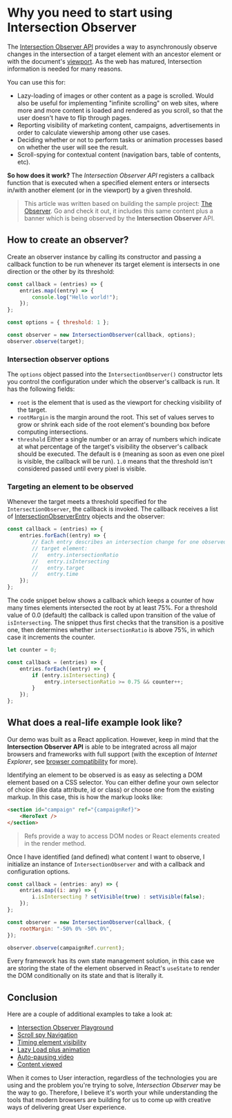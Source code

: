 # Why you need to start using Intersection Observer

The [Intersection Observer API](https://developer.mozilla.org/en-US/docs/Web/API/Intersection_Observer_API) provides a way to asynchronously observe changes in the intersection of a target element with an ancestor element or with the document's [viewport](https://developer.mozilla.org/en-US/docs/Glossary/Viewport). As the web has matured, Intersection information is needed for many reasons.

You can use this for:

-   Lazy-loading of images or other content as a page is scrolled. Would also be useful for implementing "infinite scrolling" on web sites, where more and more content is loaded and rendered as you scroll, so that the user doesn't have to flip through pages.
-   Reporting visibility of marketing content, campaigns, advertisements in order to calculate viewership among other use cases.
-   Deciding whether or not to perform tasks or animation processes based on whether the user will see the result.
-   Scroll-spying for contextual content (navigation bars, table of contents, etc).

**So how does it work?** The _Intersection Observer API_ registers a callback function that is executed when a specified element enters or intersects in/with another element (or in the viewport) by a given threshold.

> This article was written based on building the sample project: [The Observer](https://observe.vercel.app/). Go and check it out, it includes this same content plus a banner which is being observed by the **Intersection Observer** API.

## How to create an observer?

Create an observer instance by calling its constructor and passing a callback function to be run whenever its target element is intersects in one direction or the other by its threshold:

```javascript
const callback = (entries) => {
    entries.map((entry) => {
        console.log("Hello world!");
    });
};

const options = { threshold: 1 };

const observer = new IntersectionObserver(callback, options);
observer.observe(target);
```

### Intersection observer options

The `options` object passed into the `IntersectionObserver()` constructor lets you control the configuration under which the observer's callback is run. It has the following fields:

-   `root` is the element that is used as the viewport for checking visibility of the target.
-   `rootMargin` is the margin around the root. This set of values serves to grow or shrink each side of the root element's bounding box before computing intersections.
-   `threshold` Either a single number or an array of numbers which indicate at what percentage of the target's visibility the observer's callback should be executed. The default is `0` (meaning as soon as even one pixel is visible, the callback will be run). `1.0` means that the threshold isn't considered passed until every pixel is visible.

### Targeting an element to be observed

Whenever the target meets a threshold specified for the `IntersectionObserver`, the callback is invoked. The callback receives a list of [IntersectionObserverEntry](https://developer.mozilla.org/en-US/docs/Web/API/IntersectionObserverEntry) objects and the observer:

```javascript
const callback = (entries) => {
    entries.forEach((entry) => {
        // Each entry describes an intersection change for one observed
        // target element:
        //   entry.intersectionRatio
        //   entry.isIntersecting
        //   entry.target
        //   entry.time
    });
};
```

The code snippet below shows a callback which keeps a counter of how many times elements intersected the root by at least 75%. For a threshold value of 0.0 (default) the callback is called upon transition of the value of `isIntersecting`. The snippet thus first checks that the transition is a positive one, then determines whether `intersectionRatio` is above 75%, in which case it increments the counter.

```javascript
let counter = 0;

const callback = (entries) => {
    entries.forEach((entry) => {
        if (entry.isIntersecting) {
            entry.intersectionRatio >= 0.75 && counter++;
        }
    });
};
```

## What does a real-life example look like?

Our demo was built as a React application. However, keep in mind that the **Intersection Observer API** is able to be integrated across all major browsers and frameworks with full support (with the exception of _Internet Explorer_, see [browser compatibility](https://developer.mozilla.org/en-US/docs/Web/API/Intersection_Observer_API#browser_compatibility) for more).

Identifying an element to be observed is as easy as selecting a DOM element based on a CSS selector. You can either define your own selector of choice (like data attribute, id or class) or choose one from the existing markup. In this case, this is how the markup looks like:

```html
<section id="campaign" ref="{campaignRef}">
    <HeroText />
</section>
```

> Refs provide a way to access DOM nodes or React elements created in the render method.

Once I have identified (and defined) what content I want to observe, I initialize an instance of `IntersectionObserver` and with a callback and configuration options.

```javascript
const callback = (entries: any) => {
    entries.map((i: any) => {
        i.isIntersecting ? setVisible(true) : setVisible(false);
    });
};

const observer = new IntersectionObserver(callback, {
    rootMargin: "-50% 0% -50% 0%",
});

observer.observe(campaignRef.current);
```

Every framework has its own state management solution, in this case we are storing the state of the element observed in React's `useState` to render the DOM conditionally on its state and that is literally it.

## Conclusion

Here are a couple of additional examples to take a look at:

-   [Intersection Observer Playground](https://wilsotobianco.com/experiments/intersection-observer-playground/#end)
-   [Scroll spy Navigation](https://codepen.io/wilsotobianco/pen/dyVZbYz)
-   [Timing element visibility](https://developer.mozilla.org/en-US/docs/Web/API/Intersection_Observer_API/Timing_element_visibility#result)
-   [Lazy Load plus animation](https://codepen.io/rpsthecoder/pen/pByZjR)
-   [Auto-pausing video](https://codepen.io/rpsthecoder/pen/ZZLyaG)
-   [Content viewed](https://codepen.io/rpsthecoder/pen/QPdgzL)

When it comes to User interaction, regardless of the technologies you are using and the problem you're trying to solve, _Intersection Observer_ may be the way to go. Therefore, I believe it's worth your while understanding the tools that modern browsers are building for us to come up with creative ways of delivering great User experience.